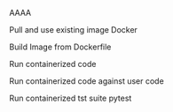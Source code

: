 AAAA





Pull and use existing image Docker

Build Image from Dockerfile

Run containerized code

Run containerized code against user code

Run containerized tst suite pytest



